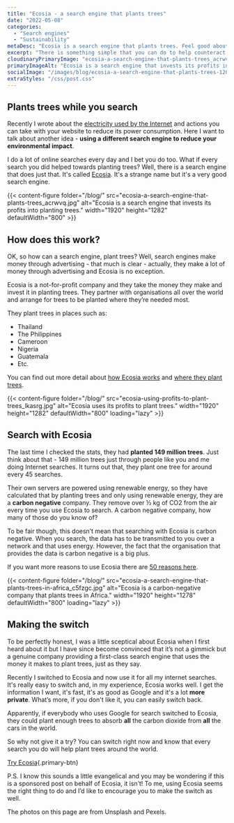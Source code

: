 ```yaml
---
title: "Ecosia - a search engine that plants trees"
date: "2022-05-08"
categories:
  - "Search engines"
  - "Sustainability"
metaDesc: "Ecosia is a search engine that plants trees. Feel good about searching the internet by knowing that each search helps combat climate change."
excerpt: "There is something simple that you can do to help counteract the climate emergency that we are experiencing - <strong>change the search engine you use</strong>. Ecosia is an easy-to-use and effective search engine that uses the money it makes to plant trees all over the world. All search engines make money from adverts placed on the search results pages and Ecosia is no exception. What makes them different is how they use that money. Find out more about Ecosia and how to make the switch (it's simple). You can feel good about every search you make, knowing that trees are being planted because of that simple action."
cloudinaryPrimaryImage: "ecosia-a-search-engine-that-plants-trees_acrwvq"
primaryImageAlt: "Ecosia is a search engine that invests its profits into planting trees."
socialImage: "/images/blog/ecosia-a-search-engine-that-plants-trees-1200.jpg"
extraStyles: "/css/post.css"
---
```


## Plants trees while you search

Recently I wrote about the [electricity used by the Internet](https://www.attractmore.uk/blog/want-to-save-the-planet-start-with-your-website/) and actions you can take with your website to reduce its power consumption. Here I want to talk about another idea - **using a different search engine to reduce your environmental impact**.

I do a lot of online searches every day and I bet you do too. What if every search you did helped towards planting trees? Well, there is a search engine that does just that. It's called [Ecosia](https://www.ecosia.org/). It's a strange name but it's a very good search engine.

{{< content-figure folder="/blog/"
src="ecosia-a-search-engine-that-plants-trees_acrwvq.jpg"
alt="Ecosia is a search engine that invests its profits into planting trees."
width="1920" height="1282" defaultWidth="800" >}}

## How does this work?

OK, so how can a search engine, plant trees? Well, search engines make money through advertising - that much is clear - actually, they make a lot of money through advertising and Ecosia is no exception.

Ecosia is a not-for-profit company and they take the money they make and invest it in planting trees. They partner with organisations all over the world and arrange for trees to be planted where they’re needed most.

They plant trees in places such as:

- Thailand
- The Philippines
- Cameroon
- Nigeria
- Guatemala
- Etc.

You can find out more detail about [how Ecosia works](https://info.ecosia.org/what) and [where they plant trees](https://blog.ecosia.org/tag/where-does-ecosia-plant-trees/).

{{< content-figure folder="/blog/"
src="ecosia-using-profits-to-plant-trees_lkasrg.jpg"
alt="Ecosia uses its profits to plant trees."
width="1920" height="1282" defaultWidth="800"
loading="lazy" >}}

## Search with Ecosia

The last time I checked the stats, they had **planted 149 million trees**. Just think about that - 149 million trees just through people like you and me doing Internet searches. It turns out that, they plant one tree for around every 45 searches.

Their own servers are powered using renewable energy, so they have calculated that by planting trees and only using renewable energy, they are a **carbon negative** company. They remove over ½ kg of CO2 from the air every time you use Ecosia to search. A carbon negative company, how many of those do you know of?

To be fair though, this doesn’t mean that searching with Ecosia is carbon negative. When you search, the data has to be transmitted to you over a network and that uses energy. However, the fact that the organisation that provides the data is carbon negative is a big plus.

If you want more reasons to use Ecosia there are [50 reasons here](https://blog.ecosia.org/50-reasons-to-use-ecosia/).

{{< content-figure folder="/blog/"
src="ecosia-a-search-engine-that-plants-trees-in-africa_c5fzgc.jpg"
alt="Ecosia is a carbon-negative company that plants trees in Africa."
width="1920" height="1278" defaultWidth="800"
loading="lazy" >}}

## Making the switch

To be perfectly honest, I was a little sceptical about Ecosia when I first heard about it but I have since become convinced that it’s not a gimmick but a genuine company providing a first-class search engine that uses the money it makes to plant trees, just as they say.

Recently I switched to Ecosia and now use it for all my internet searches. It's really easy to switch and, in my experience, Ecosia works well. I get the information I want, it's fast, it's as good as Google and it's a lot **more private**. What’s more, if you don't like it, you can easily switch back.

Apparently, if everybody who uses Google for search switched to Ecosia, they could plant enough trees to absorb **all** the carbon dioxide from **all** the cars in the world.

So why not give it a try? You can switch right now and know that every search you do will help plant trees around the world.

[Try Ecosia](https://www.ecosia.org/){.primary-btn}

P.S. I know this sounds a little evangelical and you may be wondering if this is a sponsored post on behalf of Ecosia, it isn’t! To me, using Ecosia seems the right thing to do and I’d like to encourage you to make the switch as well.

The photos on this page are from Unsplash and Pexels.
